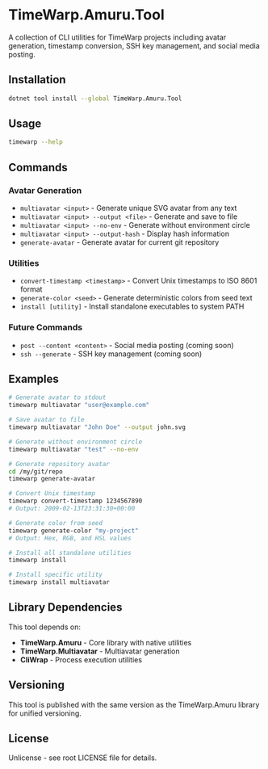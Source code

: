 # TimeWarp.Amuru.Tool

A collection of CLI utilities for TimeWarp projects including avatar generation, timestamp conversion, SSH key management, and social media posting.

## Installation

```bash
dotnet tool install --global TimeWarp.Amuru.Tool
```

## Usage

```bash
timewarp --help
```

## Commands

### Avatar Generation
- `multiavatar <input>` - Generate unique SVG avatar from any text
- `multiavatar <input> --output <file>` - Generate and save to file
- `multiavatar <input> --no-env` - Generate without environment circle
- `multiavatar <input> --output-hash` - Display hash information
- `generate-avatar` - Generate avatar for current git repository

### Utilities
- `convert-timestamp <timestamp>` - Convert Unix timestamps to ISO 8601 format
- `generate-color <seed>` - Generate deterministic colors from seed text
- `install [utility]` - Install standalone executables to system PATH

### Future Commands
- `post --content <content>` - Social media posting (coming soon)
- `ssh --generate` - SSH key management (coming soon)

## Examples

```bash
# Generate avatar to stdout
timewarp multiavatar "user@example.com"

# Save avatar to file
timewarp multiavatar "John Doe" --output john.svg

# Generate without environment circle
timewarp multiavatar "test" --no-env

# Generate repository avatar
cd /my/git/repo
timewarp generate-avatar

# Convert Unix timestamp
timewarp convert-timestamp 1234567890
# Output: 2009-02-13T23:31:30+00:00

# Generate color from seed
timewarp generate-color "my-project"
# Output: Hex, RGB, and HSL values

# Install all standalone utilities
timewarp install

# Install specific utility
timewarp install multiavatar
```

## Library Dependencies

This tool depends on:
- **TimeWarp.Amuru** - Core library with native utilities
- **TimeWarp.Multiavatar** - Multiavatar generation
- **CliWrap** - Process execution utilities

## Versioning

This tool is published with the same version as the TimeWarp.Amuru library for unified versioning.

## License

Unlicense - see root LICENSE file for details.